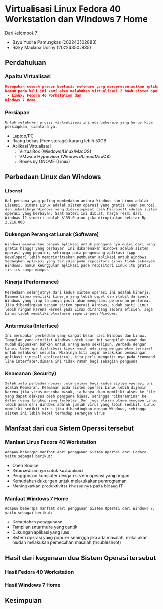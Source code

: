 # Virtualisasi Linux Fedora 40 Workstation dan Windows 7 Home 

Dari kelompok 7 
- Bayu Yudha Pamungkas (202243502883)
- Rizky Maulana Donny (202243502885)

## Pendahuluan

### Apa itu Virtualisasi
```json
Merupakan sebuah proses berbasis software yang merepresentasikan aplikasi/sistem operasi/server.
Namun pada kali ini kami akan melakukan virtualisasi 2 buah sistem operasi, yaitu:
 - Linux: Fedora 40 Workstation dan 
Windows 7 Home
```

### Persiapan
```
Untuk melakukan proses virtualisasi ini ada beberapa yang harus kita persiapkan, diantaranya:

```

- Laptop/PC
- Ruang bebas (Free storage) kurang lebih 50GB
- Aplikasi Virtualisasi
    - VirtualBox (Windows/Linux/MacOS)
    - VMware Hypervisor (Windows/Linux/MacOS)
    - Boxes by GNOME (Linux)



## Perbedaan Linux dan Windows

### Lisensi

```
Hal pertama yang paling membedakan antara Windows dan Linux adalah Lisensi. Dimana Linux adalah sistem operasi yang gratis (open source), dan sebaliknya Windows yang didevelopment oleh Microsoft adalah sistem operasi yang berbayar. Saat materi ini dibuat, harga resmi dari Windows 11 sendiri adalah $139.0 atau jika dirupiahkan sekitar Rp. 2.216.000

```

### Dukungan Perangkat Lunak (Software)

```
Windows menawarkan banyak aplikasi untuk pengguna nya mulai dari yang gratis hingga yang berbayar. Ini dikarenakan Windows adalah sistem operasi yang populer, sehingga para pengembang aplikasi (App Developer) lebih memprioritaskan pembuatan aplikasi untuk Windows. Sedangkan aplikasi yang tersedia pada repositori Linux tidak sebanyak Windows, namun keunggulan aplikasi pada repositori Linux itu gratis tis tis sampe mampus

```

### Kinerja (Performance)
```
Perbedaan selanjutnya dari kedua sistem operasi ini adalah kinerja. Dimana Linux memiliki kinerja yang lebih cepat dan stabil daripada Windows yang tiap tahunnya pasti akan mengalami penurunan performa. Jika dibandingkan dengan sistem operasi Windows, sudah pasti Linux lebih ringan karena kernel pada Linux dirancang secara efisien. Juga Linux tidak memiliki bloatware seperti pada Windows.
```

### Antarmuka (Interface) 

```
Ini merupakan perbedaan yang sangat besar dari Windows dan Linux. Tampilan yang dimiliki Windows untuk saat ini sangatlah ramah dan mudah digunakan bahkan untuk orang awam sekalipun. Berbeda dengan Linux, beberapa distribusi Linux masih ada yang menggunakan terminal untuk melakukan sesuatu. Misalnya kita ingin melakukan pemasangan aplikasi (install application), kita perlu mengetik nya pada *command line interface*,dimana ini tidak ramah bagi sebagian pengguna
```

### Keamanan (Security)

```
Salah satu perbedaan besar selanjutnya bagi kedua sistem operasi ini adalah Keamanan. Keamanan pada sistem operasi Linux lebih dijamin karena jika virus mencoba masuk, ia hanya akan memiliki akses ke file yang dapat diakses oleh pengguna biasa, sehingga "dikarantina" ke dalam ruang lingkup yang terbatas. Dan juga alasan utama mengapa Linux lebih aman dari Windows adalah jumlah virus yang lebih sedikit. Linux memiliki sedikit virus jika dibandingkan dengan Windows, sehingga sistem ini lebih kebal terhadap serangan virus
```




## Manfaat dari dua Sistem Operasi tersebut


### Manfaat Linux Fedora 40 Workstation

```
Adapun beberapa manfaat dari penggunan Sistem Operasi dari Fedora, yaitu sebagai berikut:

```
- Open Source 
- Ketersediaannya untuk kustomisasi
- Penggunaan komputer dengan sistem operasi yang ringan
- Kemudahan dukungan untuk melakukakan pemrograman
- Meningkatkan produktivitas khusus nya pada bidang IT

### Manfaat Windows 7 Home

```
Adapun beberapa manfaat dari penggunan Sistem Operasi dari Windows 7, yaitu sebagai berikut:

```
- Kemudahan penggunaan
- Tampilan antarmuka yang cantik
- Dukungan aplikasi yang luas
- Sistem operasi yang populer sehingga jika ada masalah, maka akan mudah melakukan pemecahan masalah (troubleshoot)

## Hasil dari kegunaan dua Sistem Operasi tersebut

### Hasil Fedora 40 Workstation





### Hasil Windows 7 Home




## Kesimpulan



